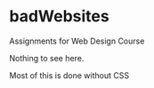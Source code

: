 # badWebsites

Assignments for Web Design Course

Nothing to see here. 

Most of this is done without CSS
